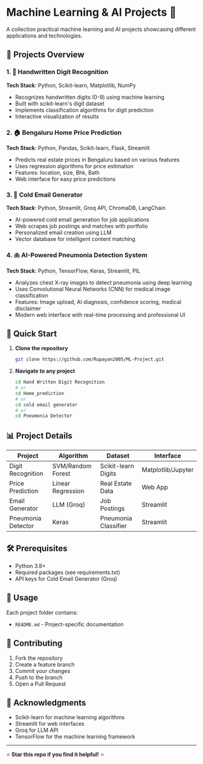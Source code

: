 # Machine Learning & AI Projects 🚀

A collection practical machine learning and AI projects showcasing different applications and technologies.

## 📁 Projects Overview

### 1. 🔢 Handwritten Digit Recognition
**Tech Stack**: Python, Scikit-learn, Matplotlib, NumPy
- Recognizes handwritten digits (0-9) using machine learning
- Built with scikit-learn's digit dataset
- Implements classification algorithms for digit prediction
- Interactive visualization of results

### 2. 🏠 Bengaluru Home Price Prediction
**Tech Stack**: Python, Pandas, Scikit-learn, Flask, Streamlit
- Predicts real estate prices in Bengaluru based on various features
- Uses regression algorithms for price estimation
- Features: location, size, Bhk, Bath
- Web interface for easy price predictions

### 3. 📧 Cold Email Generator
**Tech Stack**: Python, Streamlit, Groq API, ChromaDB, LangChain
- AI-powered cold email generation for job applications
- Web scrapes job postings and matches with portfolio
- Personalized email creation using LLM
- Vector database for intelligent content matching

### 4. 🫁 AI-Powered Pneumonia Detection System
**Tech Stack**: Python, TensorFlow, Keras, Streamlit, PIL

- Analyzes chest X-ray images to detect pneumonia using deep learning
- Uses Convolutional Neural Networks (CNN) for medical image classification
- Features: Image upload, AI diagnosis, confidence scoring, medical disclaimer
- Modern web interface with real-time processing and professional UI

## 🚀 Quick Start

1. **Clone the repository**
   ```bash
   git clone https://github.com/Rupayan2005/ML-Project.git
   ```


3. **Navigate to any project**
   ```bash
   cd Hand Written Digit Recognition
   # or
   cd Home_prediction
   # or
   cd cold email generator
   # or
   cd Pneumonia Detector
   ```


## 📊 Project Details

| Project | Algorithm | Dataset | Interface |
|---------|-----------|---------|-----------|
| Digit Recognition | SVM/Random Forest | Scikit-learn Digits | Matplotlib/Jupyter |
| Price Prediction | Linear Regression | Real Estate Data | Web App |
| Email Generator | LLM (Groq) | Job Postings | Streamlit |
| Pneumonia Detector | Keras | Pneumonia Classifier | Streamlit |

## 🛠️ Prerequisites

- Python 3.8+
- Required packages (see requirements.txt)
- API keys for Cold Email Generator (Groq)

## 📝 Usage

Each project folder contains:
- `README.md` - Project-specific documentation

## 🤝 Contributing

1. Fork the repository
2. Create a feature branch
3. Commit your changes
4. Push to the branch
5. Open a Pull Request


## 🙏 Acknowledgments

- Scikit-learn for machine learning algorithms
- Streamlit for web interfaces
- Groq for LLM API
- TensorFlow for the machine learning framework

---

⭐ **Star this repo if you find it helpful!** ⭐